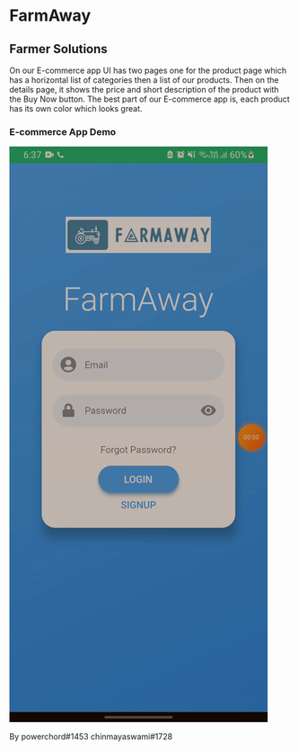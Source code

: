 # FarmAway

## Farmer Solutions

On our E-commerce app UI has two pages one for the product page which has a horizontal list of categories then a list of our products. Then on the details page, it shows the price and short description of the product with the Buy Now button. The best part of our E-commerce app is, each product has its own color which looks great.

### E-commerce App Demo

![intro](new_intro.gif)


By
powerchord#1453
chinmayaswami#1728
